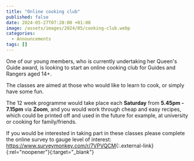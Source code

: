 ```yaml
---
title: "Online cooking club"
published: false
date: 2024-05-27T07:28:00 +01:00
image: /assets/images/2024/05/cooking-club.webp
categories:
  - Announcements
tags: []
---
```

One of our young members, who is currently undertaking her Queen's Guide award, is looking to start an online cooking club for Guides and Rangers aged 14+.

The classes are aimed at those who would like to learn to cook, or simply have some fun.

The 12 week programme would take place each **Saturday** from **5.45pm - 7.15pm** via **Zoom**, and you would work through cheap and easy recipes, which could be printed off and used in the future for example, at university or cooking for family/friends.  

If you would be interested in taking part in these classes please complete the online survey to gauge level of interest: <https://www.surveymonkey.com/r/7VPVQCM>{:.external-link}{:rel="noopener"}{:target="_blank"}
